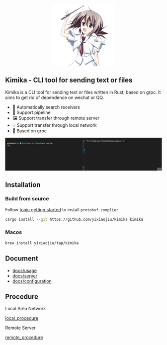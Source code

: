 <div align="center">
  <img src="assets/kimika.png" alt="Yazi logo" width="200">
</div>

## Kimika - CLI tool for sending text or files

Kimika is a CLI tool for sending text or files written in Rust, based on grpc. It aims to get rid of dependence on wechat or QQ.

- 🌟 Automatically search receivers
- 💫 Support pipeline
- 🖼️ Support transfer through remote server
- 💡 Support transfer through local network
- 💪 Based on grpc

![demo](assets/demo.gif)

## Installation

### Build from source

Follow [tonic getting started](https://github.com/hyperium/tonic?tab=readme-ov-file#dependencies) to install `protobuf complier`

```sh
cargo install --git https://github.com/yixiaojiu/kimika kimika
```

### Macos

```sh
brew install yixiaojiu/tap/kimika
```

## Document

- [docs/usage](/docs/usage.md)
- [docs/server](/docs/server.md)
- [docs/configuration](/docs/configuration.md)

## Procedure

Local Area Network

[local_procedure](assets/local_procedure.png)

Remote Server

[remote_procedure](assets/remote_procedure.png)
